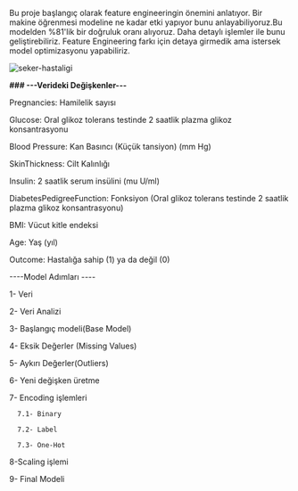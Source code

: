 Bu proje başlangıç olarak feature engineeringin önemini anlatıyor. Bir makine öğrenmesi modeline ne kadar etki yapıyor bunu anlayabiliyoruz.Bu modelden %81'lik bir doğruluk oranı alıyoruz. Daha detaylı işlemler ile bunu geliştirebiliriz. Feature Engineering farkı için detaya girmedik ama istersek model optimizasyonu yapabiliriz.


![seker-hastaligi](https://github.com/user-attachments/assets/12ff79c5-97bb-4eb2-bb48-682b9a5052ab)



**### ---Verideki Değişkenler---**

Pregnancies:  Hamilelik sayısı


Glucose:  Oral glikoz tolerans testinde 2 saatlik plazma glikoz konsantrasyonu


Blood Pressure:  Kan Basıncı (Küçük tansiyon) (mm Hg)


SkinThickness:  Cilt Kalınlığı


Insulin:  2 saatlik serum insülini (mu U/ml)


DiabetesPedigreeFunction: Fonksiyon (Oral glikoz tolerans testinde 2 saatlik plazma glikoz konsantrasyonu)


BMI:  Vücut kitle endeksi


Age:  Yaş (yıl)


Outcome:  Hastalığa sahip (1) ya da değil (0)






----Model Adımları ----


   1- Veri 

   
   2- Veri Analizi

   
   3- Başlangıç modeli(Base Model)

   
   4- Eksik Değerler (Missing Values)

   
   5- Aykırı Değerler(Outliers)

   
   6- Yeni değişken üretme

   
   7- Encoding işlemleri

   
      7.1- Binary
      
      7.2- Label
      
      7.3- One-Hot
      
   8-Scaling işlemi 

   
   9- Final Modeli
   
